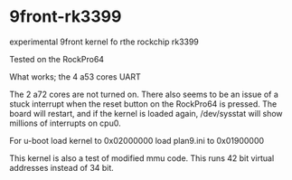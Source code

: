 # 9front-rk3399
experimental 9front kernel fo rthe rockchip rk3399

Tested on the RockPro64

What works;
the 4 a53 cores
UART



The 2 a72 cores are not turned on.  There also seems to be an issue of a stuck interrupt when the reset button on the RockPro64 is pressed.  The board will restart, and if the kernel is loaded again, /dev/sysstat  will show millions of interrupts on cpu0.

For u-boot
load kernel to 0x02000000
load plan9.ini to 0x01900000

This kernel is also a test of modified mmu code.  This runs 42 bit virtual addresses instead of 34 bit.
